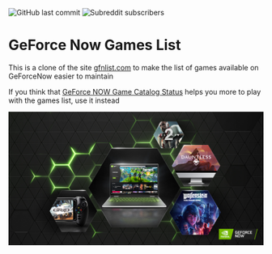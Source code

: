 ![GitHub last commit](https://img.shields.io/github/last-commit/nazimboudeffa/gfnlist)
![Subreddit subscribers](https://img.shields.io/reddit/subreddit-subscribers/geforcenow?style=social)

# GeForce Now Games List

This is a clone of the site [gfnlist.com](https://gfnlist.com/) to make the list of games available on GeForceNow easier to maintain

If you think that [GeForce NOW Game Catalog Status](https://nvidia.custhelp.com/app/answers/detail/a_id/5026) helps you more to play with the games list, use it instead

![GFN](public/geforcenow.jpg)

